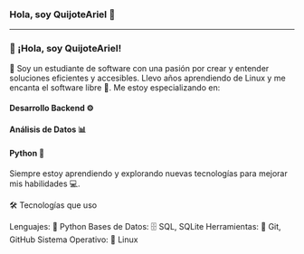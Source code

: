 ### Hola, soy QuijoteAriel 👋

---


### 👋 ¡Hola, soy QuijoteAriel!
🚀 Soy un estudiante de software con una pasión por crear y entender soluciones eficientes y accesibles. Llevo años aprendiendo de Linux y me encanta el software libre 🐧. Me estoy especializando en:

#### Desarrollo Backend ⚙️

#### Análisis de Datos 📊

#### Python 🐍

Siempre estoy aprendiendo y explorando nuevas tecnologías para mejorar mis habilidades 💻.

🛠️ Tecnologías que uso

Lenguajes:	        🐍 Python
Bases de Datos:	    🗄️ SQL, SQLite
Herramientas:	    🔗 Git, GitHub 
Sistema Operativo:	🐧 Linux



